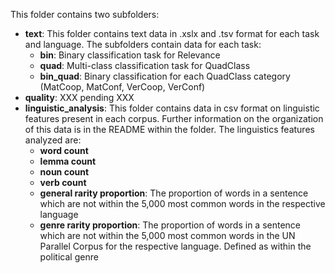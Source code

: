 This folder contains two subfolders:
* **text**: This folder contains text data in .xslx and .tsv format for each task and language. The subfolders contain data for each task:
   * **bin**: Binary classification task for Relevance
   * **quad**: Multi-class classification task for QuadClass
   * **bin_quad**: Binary classification for each QuadClass category (MatCoop, MatConf, VerCoop, VerConf)
* **quality**: XXX pending XXX
* **linguistic_analysis**: This folder contains data in csv format on linguistic features present in each corpus. Further information on the organization of this data is in the README within the folder. The linguistics features analyzed are:
  * **word count**
  * **lemma count**
  * **noun count**
  * **verb count**
  * **general rarity proportion**: The proportion of words in a sentence which are not within the 5,000 most common words in the respective language
  * **genre rarity proportion**: The proportion of words in a sentence which are not within the 5,000 most common words in the UN Parallel Corpus for the respective language. Defined as within the political genre

